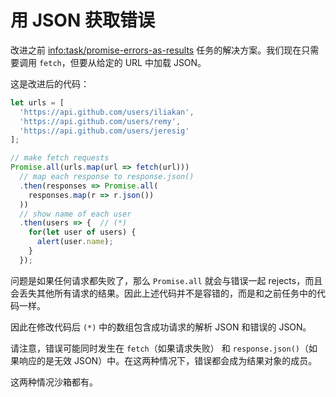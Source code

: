 # 用 JSON 获取错误

改进之前 <info:task/promise-errors-as-results> 任务的解决方案。我们现在只需要调用 `fetch`，但要从给定的 URL 中加载 JSON。

这是改进后的代码：

```js run
let urls = [
  'https://api.github.com/users/iliakan',
  'https://api.github.com/users/remy',
  'https://api.github.com/users/jeresig'
];

// make fetch requests
Promise.all(urls.map(url => fetch(url)))
  // map each response to response.json()
  .then(responses => Promise.all(
    responses.map(r => r.json())
  ))
  // show name of each user
  .then(users => {  // (*)
    for(let user of users) {
      alert(user.name);
    }
  });
```

问题是如果任何请求都失败了，那么 `Promise.all` 就会与错误一起 rejects，而且会丢失其他所有请求的结果。因此上述代码并不是容错的，而是和之前任务中的代码一样。

因此在修改代码后 `(*)` 中的数组包含成功请求的解析 JSON 和错误的 JSON。

请注意，错误可能同时发生在 `fetch`（如果请求失败） 和 `response.json()`（如果响应的是无效 JSON）中。在这两种情况下，错误都会成为结果对象的成员。

这两种情况沙箱都有。
